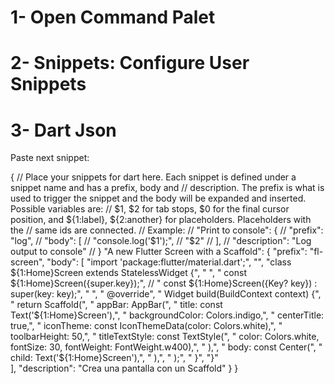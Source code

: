 # 1- Open Command Palet
# 2- Snippets: Configure User Snippets
# 3- Dart Json

Paste next snippet: 

{
	// Place your snippets for dart here. Each snippet is defined under a snippet name and has a prefix, body and 
	// description. The prefix is what is used to trigger the snippet and the body will be expanded and inserted. Possible variables are:
	// $1, $2 for tab stops, $0 for the final cursor position, and ${1:label}, ${2:another} for placeholders. Placeholders with the 
	// same ids are connected.
	// Example:
	// "Print to console": {
	// 	"prefix": "log",
	// 	"body": [
	// 		"console.log('$1');",
	// 		"$2"
	// 	],
	// 	"description": "Log output to console"
	// }
	"A new Flutter Screen with a Scaffold": {
		"prefix": "fl-screen",
		"body": [
			"import 'package:flutter/material.dart';",
			"",
			"class ${1:Home}Screen extends StatelessWidget {",
			"   ",
			"  const ${1:Home}Screen({super.key});",
			// "  const ${1:Home}Screen({Key? key}) : super(key: key);",
			"  ",
			"  @override",
			"  Widget build(BuildContext context) {",
			"    return Scaffold(",
			"		appBar: AppBar(",
			"		title: const Text('${1:Home}Screen'),",
			"		backgroundColor: Colors.indigo,",
			"		centerTitle: true,",
			"		iconTheme: const IconThemeData(color: Colors.white),",
			"		toolbarHeight: 50,",
			"		titleTextStyle: const TextStyle(",
			"			color: Colors.white, fontSize: 30, fontWeight: FontWeight.w400),",
			"		),",
			"      body: const Center(",
			"         child: Text('${1:Home}Screen'),",
			"      ),",
			"    );",
			"  }",
			"}"			
		],
		"description": "Crea una pantalla con un Scaffold"
	}
}